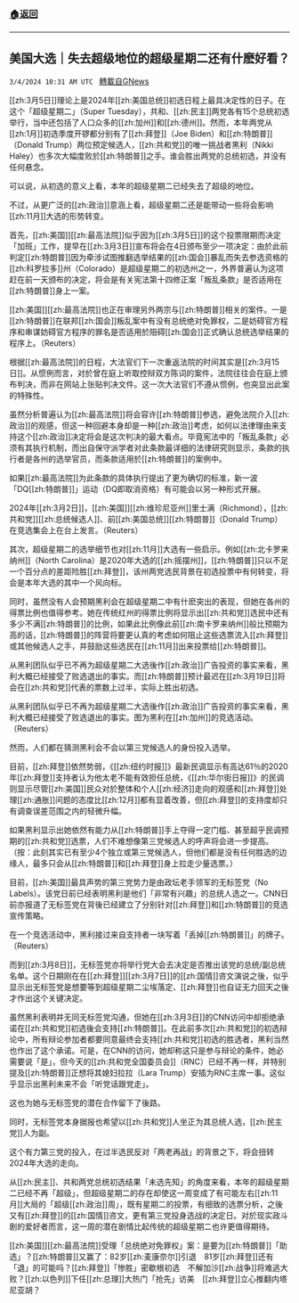###  [:house:返回](README.md)
---


## 美国大选｜失去超级地位的超级星期二还有什麽好看？
`3/4/2024 10:31 AM UTC ` [轉載自GNews](https://gnews.org/articles/2363387)

[[zh:3月5日]]理论上是2024年[[zh:美国总统]]初选日程上最具决定性的日子。在这个「超级星期二」（Super Tuesday），共和、[[zh:民主]]两党各有15个总统初选举行，当中还包括了人口众多的[[zh:加州]]和[[zh:德州]]。然而，本年两党从[[zh:1月]]初选季度开锣都分别有了[[zh:拜登]]（Joe Biden）和[[zh:特朗普]]（Donald Trump）两位预定候选人，[[zh:共和党]]的唯一挑战者黑利（Nikki Haley）也多次大幅度败於[[zh:特朗普]]之手。谁会胜出两党的总统初选，并没有任何悬念。

可以说，从初选的意义上看，本年的超级星期二已经失去了超级的地位。

不过，从更广泛的[[zh:政治]]意涵上看，超级星期二还是能带动一些将会影响[[zh:11月]]大选的形势转变。

首先，[[zh:美国]][[zh:最高法院]]似乎因为[[zh:3月5日]]的这个投票限期而决定「加班」工作，提早在[[zh:3月3日]]宣布将会在4日颁布至少一项决定：由於此前判定[[zh:特朗普]]因为牵涉试图推翻选举结果的[[zh:国会]]暴乱而失去参选资格的[[zh:科罗拉多]]州（Colorado）是超级星期二的初选州之一，外界普遍认为这项赶在前一天颁布的决定，将会是有关宪法第十四修正案「叛乱条款」是否适用在[[zh:特朗普]]身上一案。

[[zh:美国]][[zh:最高法院]]也正在审理另外两宗与[[zh:特朗普]]相关的案件。一是[[zh:特朗普]]在联邦[[zh:国会]]叛乱案中有没有总统绝对免罪权，二是妨碍官方程序和串谋妨碍官方程序的罪名是否适用於阻碍[[zh:国会]]正式确认总统选举结果的程序上。（Reuters）

根据[[zh:最高法院]]的日程，大法官们下一次重返法院的时间其实是[[zh:3月15日]]。从惯例而言，对於曾在庭上听取控辩双方陈词的案件，法院往往会在庭上颁布判决，而非在网站上张贴判决文件。这一次大法官们不遵从惯例，也突显出此案的特殊性。

虽然分析普遍认为[[zh:最高法院]]将会容许[[zh:特朗普]]参选，避免法院介入[[zh:政治]]的观感，但这一种回避本身却是一种[[zh:政治]]考虑，如何以法律理由来支持这个[[zh:政治]]决定将会是这次判决的最大看点。毕竟宪法中的「叛乱条款」必须有其执行机制，而出自保守派学者对此条款最详细的法律研究则显示，条款的执行者是各州的选举官员，而条款适用於[[zh:特朗普]]的案例中。

如果[[zh:最高法院]]为此条款的具体执行提出了更为确切的标准，新一波「DQ[[zh:特朗普]]」运动（DQ即取消资格）有可能会以另一种形式开展。

2024年[[zh:3月2日]]，[[zh:美国]][[zh:维珍尼亚州]]里士满（Richmond），[[zh:共和党]][[zh:总统候选人]]、前[[zh:美国总统]][[zh:特朗普]]（Donald Trump）在竞选集会上在台上发言。（Reuters）

其次，超级星期二的选举细节也对[[zh:11月]]大选有一些启示。例如[[zh:北卡罗来纳州]]（North Carolina）是2020年大选的[[zh:摇摆州]]，[[zh:特朗普]]只以不足一个百分点的差距险胜[[zh:拜登]]，该州两党选民背景在初选投票中有何转变，将会是本年大选的其中一个风向标。

同时，虽然没有人会预期黑利会在超级星期二中有什麽突出的表现，但她在各州的得票比例也值得参考。她在传统红州的得票比例将显示出[[zh:共和党]]选民中还有多少不满[[zh:特朗普]]的比例，如果此比例像此前[[zh:南卡罗来纳州]]般比预期为高的话，[[zh:特朗普]]的阵营将要更认真的考虑如何阻止这些选票流入[[zh:拜登]]或其他候选人之手，并鼓励这些选民在[[zh:11月]]出来投票给[[zh:特朗普]]。

从黑利团队似乎已不再为超级星期二大选後作[[zh:政治]]广告投资的事实来看，黑利大概已经接受了败选退出的事实。而[[zh:特朗普]]预计最迟在[[zh:3月19日]]将会在[[zh:共和党]]代表的票数上过半，实际上胜出初选。

从黑利团队似乎已不再为超级星期二大选後作[[zh:政治]]广告投资的事实来看，黑利大概已经接受了败选退出的事实。图为黑利在[[zh:加州]]的竞选活动。（Reuters）

然而，人们都在猜测黑利会不会以第三党候选人的身份投入选举。

目前，[[zh:拜登]]依然势弱，《[[zh:纽约时报]]》最新民调显示有高达61％的2020年[[zh:拜登]]支持者认为他太老不能有效担任总统，《[[zh:华尔街日报]]》的民调则显示尽管[[zh:美国]]民众对於整体和个人[[zh:经济]]走向的观感和[[zh:拜登]]处理[[zh:通胀]]问题的态度比[[zh:12月]]都有显着改善，但[[zh:拜登]]的支持度却只有调查误差范围之内的轻微升幅。

如果黑利显示出她依然有能力从[[zh:特朗普]]手上夺得一定门槛、甚至超乎民调预期的[[zh:共和党]]选票，人们不难想像第三党候选人的呼声将会进一步提高。（按：此刻其实已有至少4个独立或第三党候选人，但他们都是没有任何胜选的边缘人，最多只会从[[zh:特朗普]]和[[zh:拜登]]身上拉走少量选票。）

目前，[[zh:美国]]最具声势的第三党势力是由政坛老手领军的无标签党（No Labels）。该党日前已经表明黑利是他们「非常有兴趣」的总统人选之一。CNN日前亦报道了无标签党在背後已经建立了分别针对[[zh:拜登]]和[[zh:特朗普]]的竞选宣传策略。

在一个竞选活动中，黑利接过来自支持者一块写着「丢掉[[zh:特朗普]]」的牌子。（Reuters）

而到[[zh:3月8日]]，无标签党亦将举行党大会去决定是否推出该党的总统/副总统名单。这个日期刚在在[[zh:拜登]][[zh:3月7日]]的[[zh:国情]]咨文演说之後，似乎显示出无标签党是想要等到超级星期二尘埃落定、[[zh:拜登]]也自证无力回天之後才作出这个关键决定。

虽然黑利表明并无同无标签党沟通，但她在[[zh:3月3日]]的CNN访问中却拒绝承诺在[[zh:共和党]]初选後会支持[[zh:特朗普]]。在此前多次[[zh:共和党]]的初选辩论中，所有辩论参加者都要同意最终会支持[[zh:共和党]]初选的胜选者，黑利当然也作出了这个承诺。可是，在CNN的访问，她却称这只是参与辩论的条件，她必需要说「是」，但今天的[[zh:共和党全国委员会]]（RNC）已经不再一样，并特别提及[[zh:特朗普]]正想将其媳妇拉拉（Lara Trump）安插为RNC主席一事。这似乎显示出黑利未来不会「听党话跟党走」。

这也为她与无标签党的潜在合作留下了後路。

同时，无标签党本身据报也希望以[[zh:共和党]]人坐正为其总统人选，[[zh:民主党]]人为副。

这个有力第三党的投入，在过半选民反对「两老再战」的背景之下，将会扭转2024年大选的走向。

从[[zh:民主]]、共和两党总统初选结果「未选先知」的角度来看，本年的超级星期二已经不再「超级」，但超级星期二的存在却使这一周变成了有可能左右[[zh:11月]]大局的「超级[[zh:政治]]周」，既有星期二的投票，有细致的选票分析，之後又有[[zh:拜登]]的[[zh:国情]]咨文，更有第三党投身选战的决定日。对於现实政斗剧的爱好者而言，这一周的潜在剧情比起传统的超级星期二也许更值得期待。

[[zh:美国]][[zh:最高法院]]受理「总统绝对免罪权」案：是要为[[zh:特朗普]]「助选」？[[zh:特朗普]]又赢了：82岁[[zh:麦康奈尔]]引退　81岁[[zh:拜登]]还有「退」的可能吗？[[zh:拜登]]「惨胜」密歇根初选　不解加沙[[zh:战争]]将难逃大败？[[zh:以色列]]下任[[zh:总理]]大热门「抢先」访美　[[zh:拜登]]立心推翻内塔尼亚胡？
